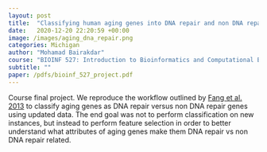 ```yaml
---
layout: post
title:  "Classifying human aging genes into DNA repair and non DNA repair"
date:   2020-12-20 22:20:59 +00:00
image: /images/aging_dna_repair.png
categories: Michigan
author: "Mohamad Bairakdar"
course: "BIOINF 527: Introduction to Bioinformatics and Computational Biology"
subtitle: ""
paper: /pdfs/bioinf_527_project.pdf
---
```


Course final project. We reproduce the workflow outlined by [Fang et al. 2013](https://link.springer.com/chapter/10.1007/978-3-642-39482-9_3) to classify aging genes as DNA repair versus non DNA repair genes using updated data. The end goal was not to perform classification on new instances, but instead to perform feature selection in order to better understand what attributes of aging genes make them DNA repair vs non DNA repair related.
